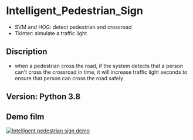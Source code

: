 # Intelligent_Pedestrian_Sign
- SVM and HOG: detect pedestrian and crossroad
- Tkinter: simulate a traffic light
## Discription
- when a pedestrian cross the road, if the system detects that a person can't cross the crossroad in time, it will increase traffic light seconds to ensure that person can cross the road safely

## Version: Python 3.8

## Demo film

[![Intelligent pedestrian sign demo](http://img.youtube.com/vi/kuz7gsyMS4o/0.jpg)](https://www.youtube.com/watch?v=kuz7gsyMS4o "Intelligent pedestrian sign demo")
